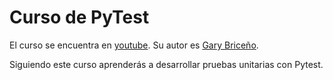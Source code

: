 # Curso de PyTest

El curso se encuentra en [youtube](https://www.youtube.com/playlist?list=PL4z96I-WSzbaC41DYhn2iXZsvSDyClP1Q). Su autor es [Gary Briceño](https://www.youtube.com/@garybriceno5640).

Siguiendo este curso aprenderás a desarrollar pruebas unitarias con Pytest.
